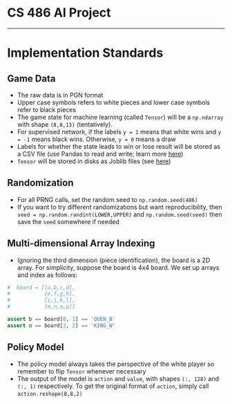 # CS 486 AI Project

------

# Implementation Standards

## Game Data

* The raw data is in PGN format 
* Upper case symbols refers to white pieces and lower case symbols refer to black pieces
* The game state for machine learning (called `Tensor`) will be a `np.ndarray` with shape `(8,8,13)` (tentatively).
* For supervised network, if the labels `y = 1` means that white wins and `y = -1` means black wins. Otherwise, `y = 0` means a draw
* Labels for whether the state leads to win or lose result will be stored as a CSV file (use Pandas to read and write; learn more [here](https://www.learnpython.org/en/Pandas_Basics))
* `Tensor` will be stored in disks as Joblib files (see [here](https://joblib.readthedocs.io/en/latest/persistence.html#a-simple-example))  

## Randomization

* For all PRNG calls, set the random seed to `np.random.seed(486)`
* If you want to try different randomizations but want reproducibility, then `seed = np.random.randint(LOWER,UPPER)` and `np.random.seed(seed)` then save the `seed` somewhere if needed

## Multi-dimensional Array Indexing

* Ignoring the third dimension (piece identification), the board is a 2D array. For simplicity, suppose the board is 4x4 board. We set up arrays and index as follows:

```python
#  board = [[a,b,c,d],
#           [e,f,g,h],
#           [i,j,k,l],
#           [m,n,o,p]]

assert b == board[0, 1] == 'QUEN_B'
assert o == board[3, 2] == 'KING_W'
```

## Policy Model

* The policy model always takes the perspective of the white player so remember to flip `Tensor` whenever necessary
* The output of the model is `action` and `value`, with shapes `(:, 128)` and `(:, 1)` respectively. To get the original format of `action`, simply call `action.reshape(8,8,2)`

